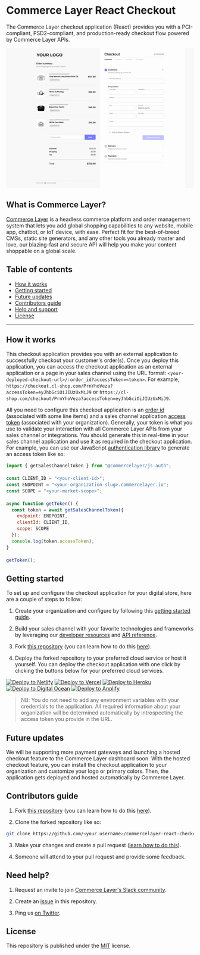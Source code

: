 # Commerce Layer React Checkout

The Commerce Layer checkout application (React) provides you with a PCI-compliant, PSD2-compliant, and production-ready checkout flow powered by Commerce Layer APIs.

![Commerce Layer checkout demo](./public/demo.gif)

## What is Commerce Layer?

[Commerce Layer](https://commercelayer.io) is a headless commerce platform and order management system that lets you add global shopping capabilities to any website, mobile app, chatbot, or IoT device, with ease. Perfect fit for the best-of-breed CMSs, static site generators, and any other tools you already master and love, our blazing-fast and secure API will help you make your content shoppable on a global scale.

## Table of contents

- [How it works](#how-it-works)
- [Getting started](#getting-started)
- [Future updates](#future-updates)
- [Contributors guide](#contributors-guide)
- [Help and support](#need-help)
- [License](#license)

---

## How it works

This checkout application provides you with an external application to successfully checkout your customer's order(s). Once you deploy this application, you can access the checkout application as an external application or a page in your sales channel using the URL format: `<your-deployed-checkout-url>/:order_id?accessToken=<token>`. For example, `https://checkout.cl-shop.com/PrnYhoVeza?accessToken=eyJhbGciOiJIUzUxMiJ9` or `https://cl-shop.com/checkout/PrnYhoVeza?accessToken=eyJhbGciOiJIUzUxMiJ9`.

All you need to configure this checkout application is an [order id](https://docs.commercelayer.io/api/resources/orders) (associated with some line items) and a sales channel application [access token](https://docs.commercelayer.io/api/authentication) (associated with your organization). Generally, your token is what you use to validate your interaction with all Commerce Layer APIs from your sales channel or integrations. You should generate this in real-time in your sales channel application and use it as required in the checkout application. For example, you can use our JavaScript [authentication library](https://github.com/commercelayer/commercelayer-js-auth) to generate an access token like so:

```js
import { getSalesChannelToken } from "@commercelayer/js-auth";

const CLIENT_ID = "<your-client-id>";
const ENDPOINT = "<your-organization-slug>.commercelayer.io";
const SCOPE = "<your-market-scope>";

async function getToken() {
  const token = await getSalesChannelToken({
    endpoint: ENDPOINT,
    clientId: CLIENT_ID,
    scope: SCOPE
  });
  console.log(token.accessToken);
}

getToken();
```

## Getting started

To set up and configure the checkout application for your digital store, here are a couple of steps to follow:

1. Create your organization and configure by following this [getting started guide](https://docs.commercelayer.io/api/getting-started).

2. Build your sales channel with your favorite technologies and frameworks by leveraging our [developer resources](https://commercelayer.io/developers/) and [API reference](https://docs.commercelayer.io/api/).

3. Fork [this repository](https://github.com/commercelayer/commercelayer-cli) (you can learn how to do this [here](https://help.github.com/articles/fork-a-repo)).

4. Deploy the forked repository to your preferred cloud service or host it yourself. You can deploy the checkout application with one click by clicking the buttons below for your preferred cloud services.

[<img src="https://www.netlify.com/img/deploy/button.svg" alt="Deploy to Netlify" height="45">](https://app.netlify.com/start/deploy?repository=https://github.com/commercelayer/commercelayer-react-checkout) [<img src="https://vercel.com/button" alt="Deploy to Vercel" height="45">](https://vercel.com/new/clone?repository-url=https://github.com/commercelayer/commercelayer-react-checkout) [<img src="https://www.herokucdn.com/deploy/button.svg" alt="Deploy to Heroku" height="45">](https://heroku.com/deploy?template=https://github.com/commercelayer/commercelayer-react-checkout) [<img src="https://www.deploytodo.com/do-btn-blue.svg" alt="Deploy to Digital Ocean" height="45">](https://cloud.digitalocean.com/apps/new?repo=https://github.com/commercelayer/commercelayer-react-checkout) [<img src="https://oneclick.amplifyapp.com/button.svg" alt="Deploy to Anplify" height="45">](https://console.aws.amazon.com/amplify/home#/deploy?repo=https://github.com/commercelayer/commercelayer-react-checkout)

> NB: You do not need to add any environment variables with your credentials to the application. All required information about your organization will be determined automatically by introspecting the access token you provide in the URL.

## Future updates

We will be supporting more payment gateways and launching a hosted checkout feature to the Commerce Layer dashboard soon. With the hosted checkout feature, you can install the checkout application to your organization and customize your logo or primary colors. Then, the application gets deployed and hosted automatically by Commerce Layer.

## Contributors guide

1. Fork [this repository](https://github.com/commercelayer/commercelayer-cli) (you can learn how to do this [here](https://help.github.com/articles/fork-a-repo)).

2. Clone the forked repository like so:

```bash
git clone https://github.com/<your username>/commercelayer-react-checkout.git && cd commercelayer-react-checkout
```

3. Make your changes and create a pull request ([learn how to do this](https://docs.github.com/en/github/collaborating-with-issues-and-pull-requests/creating-a-pull-request)).

4. Someone will attend to your pull request and provide some feedback.

## Need help?

1. Request an invite to join [Commerce Layer's Slack community](https://commercelayer.io/developers).

2. Create an [issue](https://github.com/commercelayer/commercelayer-react-checkout/issues) in this repository.

3. Ping us [on Twitter](https://twitter.com/commercelayer).

## License

This repository is published under the [MIT](LICENSE) license.